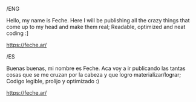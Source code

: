 /ENG

Hello, my name is Feche.
Here I will be publishing all the crazy things that come up to my head and make them real;
Readable, optimized and neat coding :]

https://feche.ar/

/ES

Buenas buenas, mi nombre es Feche.
Aca voy a ir publicando las tantas cosas que se me cruzan por la cabeza y que logro materializar/lograr;
Codigo legible, prolijo y optimizado :)

https://feche.ar/
